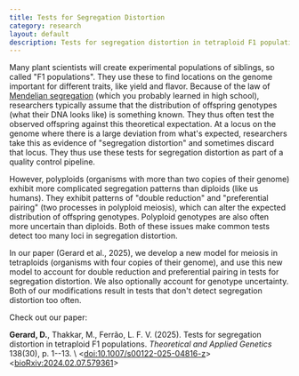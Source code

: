 ```yaml
---
title: Tests for Segregation Distortion
category: research
layout: default
description: Tests for segregation distortion in tetraploid F1 populations
---
```


Many plant scientists will create experimental populations of siblings, so called "F1 populations". They use these to find locations on the genome important for different traits, like yield and flavor. Because of the law of [Mendelian segregation](https://en.wikipedia.org/wiki/Mendelian_inheritance) (which you probably learned in high school), researchers typically assume that the distribution of offspring genotypes (what their DNA looks like) is something known. They thus often test the observed offspring against this theoretical expectation. At a locus on the genome where there is a large deviation from what's expected, researchers take this as evidence of "segregation distortion" and sometimes discard that locus. They thus use these tests for segregation distortion as part of a quality control pipeline.

However, polyploids (organisms with more than two copies of their genome) exhibit more complicated segregation patterns than diploids (like us humans). They exhibit patterns of "double reduction" and "preferential pairing" (two processes in polyploid meiosis), which can alter the expected distribution of offspring genotypes. Polyploid genotypes are also often more uncertain than diploids. Both of these issues make common tests detect too many loci in segregation distortion.

In our paper (Gerard et al., 2025), we develop a new model for meiosis in tetraploids (organisms with four copies of their genome), and use this new model to account for double reduction and preferential pairing in tests for segregation distortion. We also optionally account for genotype uncertainty. Both of our modifications result in tests that don't detect segregation distortion too often.

Check out our paper:

**Gerard, D.**, Thakkar, M., Ferr&atilde;o, L. F. V. (2025). Tests for segregation distortion in tetraploid F1 populations. *Theoretical and Applied Genetics* 138(30), p. 1--13. \\
  \<[doi:10.1007/s00122-025-04816-z](https://doi.org/10.1007/s00122-025-04816-z)\>
  \<[bioRxiv:2024.02.07.579361](https://doi.org/10.1101/2024.02.07.579361)\>
